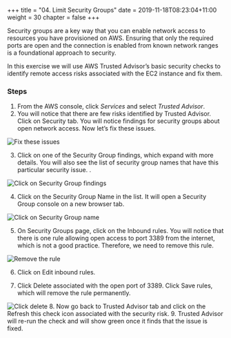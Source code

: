 +++
title = "04. Limit Security Groups"
date = 2019-11-18T08:23:04+11:00
weight = 30
chapter = false
+++

Security groups are a key way that you can enable network access to resources you have provisioned on AWS. Ensuring that only the required ports are open and the connection is enabled from known network ranges is a foundational approach to security. 

In this exercise we will use AWS Trusted Advisor’s basic security checks to identify remote access risks associated with the EC2 instance and fix them.

### Steps

1. From the AWS console, click *Services* and select *Trusted Advisor*.
2. You will notice that there are few risks identified by Trusted Advisor. Click on Security tab. You will notice findings for security groups about open network access. Now let’s fix these issues.

![Fix these issues](/images/Module-4-Image-1.png)

3. Click on one of the Security Group findings, which expand with more details. You will also see the list of security group names that have this particular security issue. .

![Click on Security Group findings](/images/Module-4-Image-2.png)

4. Click on the Security Group Name in the list. It will open a Security Group console on a new browser tab.

![Click on Security Group name](/images/Module-4-Image-3.png)

5. On Security Groups page, click on the Inbound rules. You will notice that there is one rule allowing open access to port 3389 from the internet, which is not a good practice. Therefore, we need to remove this rule.

![Remove the rule](/images/Module-4-Image-4.png)

6. Click on Edit inbound rules.

7. Click Delete associated with the open port of 3389. Click Save rules, which will remove the rule permanently.

![Click delete](/images/Module-4-Image-5.png)
8. Now go back to Trusted Advisor tab and click on the Refresh this check icon associated with the security risk.
9. Trusted Advisor will re-run the check and will show green once it finds that the issue is fixed.